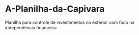 # A-Planilha-da-Capivara
Planilha para controle de investimentos no exterior com foco na independência financeira
